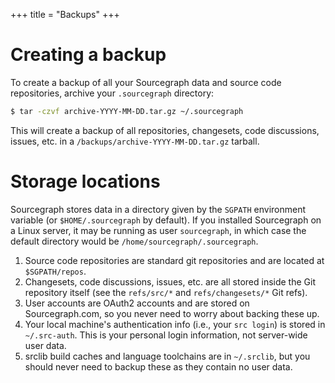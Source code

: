 +++
title = "Backups"
+++

# Creating a backup

To create a backup of all your Sourcegraph data and source code
repositories, archive your `.sourcegraph` directory:

```bash
$ tar -czvf archive-YYYY-MM-DD.tar.gz ~/.sourcegraph
```

This will create a backup of all repositories, changesets, code
discussions, issues, etc. in a `/backups/archive-YYYY-MM-DD.tar.gz`
tarball.

# Storage locations

Sourcegraph stores data in a directory given by the `SGPATH`
environment variable (or `$HOME/.sourcegraph` by default). If you
installed Sourcegraph on a Linux server, it may be running as user
`sourcegraph`, in which case the default directory would be
`/home/sourcegraph/.sourcegraph`.

1. Source code repositories are standard git repositories and are located at
   `$SGPATH/repos`.
1. Changesets, code discussions, issues, etc. are all stored inside the Git
   repository itself (see the `refs/src/*` and `refs/changesets/*` Git refs).
1. User accounts are OAuth2 accounts and are stored on Sourcegraph.com, so you
   never need to worry about backing these up.
1. Your local machine's authentication info (i.e., your `src login`) is stored in
   `~/.src-auth`. This is your personal login information, not server-wide user
   data.
1. srclib build caches and language toolchains are in `~/.srclib`,
   but you should never need to backup these as they contain no user data.
